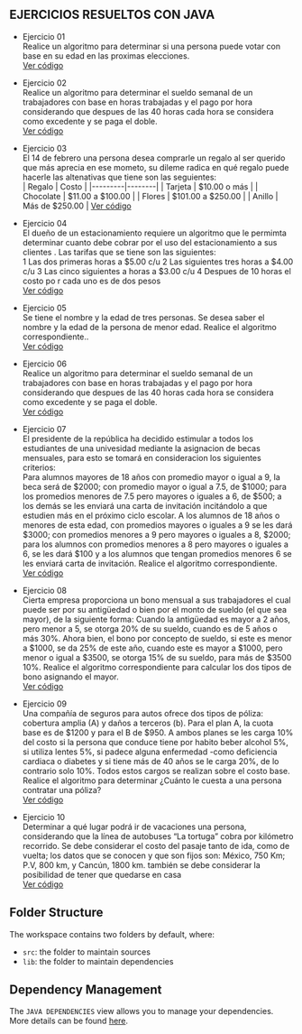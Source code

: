 ## EJERCICIOS RESUELTOS CON JAVA
-  Ejercicio 01  
  Realice un algoritmo para determinar si una persona puede votar con base en su edad en las proximas elecciones.  
  [Ver código](/src/Elecciones.java)  
-  Ejercicio 02  
  Realice un algoritmo para determinar el sueldo semanal de un trabajadores con base en horas trabajadas y el pago por hora considerando que despues de las 40 horas cada hora se considera como excedente y se paga el doble.  
  [Ver código](/src/Sueldotrabajador.java)  

  -  Ejercicio 03  
  El 14 de febrero una persona desea comprarle un regalo al ser querido  que más aprecia en ese mometo, su dileme radica en qué regalo puede hacerle las  altenativas que tiene son las seguientes:  
    | Regalo  | Costo  |
    |---------|--------|
    | Tarjeta  | $10.00 o más  |
    | Chocolate | $11.00 a $100.00  |
    | Flores  | $101.00 a $250.00  |
    | Anillo  | Más de $250.00  |
  [Ver código](/src/Regalo.java)  

-  Ejercicio 04  
  El  dueño de un estacionamiento requiere un  algoritmo que le permimta determinar cuanto debe cobrar por el uso del estacionamiento a sus clientes . Las tarifas que se tiene son las siguientes:  
  1 Las dos primeras horas a $5.00  c/u
  2 Las siguientes tres horas a $4.00  c/u
  3 Las cinco siguientes a horas a $3.00  c/u
  4 Despues de 10 horas el costo po r cada uno es de dos pesos  
  [Ver código](/src/estacionamiento.java)  
-  Ejercicio 05  
  Se tiene el nombre y la edad de tres personas. Se desea saber el nombre y la edad de la persona de menor edad. Realice el algoritmo  correspondiente..  
  [Ver código](/src/Edadetres.java)  

-  Ejercicio 06  
  Realice un algoritmo para determinar el sueldo semanal de un trabajadores con base en horas trabajadas y el pago por hora considerando que despues de las 40 horas cada hora se considera como excedente y se paga el doble.  
  [Ver código](/src/Costoarticulo.java)

-  Ejercicio 07  
  El presidente de la república ha decidido estimular a todos los estudiantes de una univesidad mediante la asignacion de becas mensuales, para esto se tomará en consideracion los siguientes criterios:  
  Para alumnos mayores de 18 años con promedio mayor o igual a 9, la beca será de $2000; con promedio mayor o igual a 7.5, de $1000; para los promedios menores de 7.5 pero mayores o iguales a 6, de $500; a los demás se les enviará una carta de invitación incitándolo a que estudien más en el próximo ciclo escolar.
A los alumnos de 18 años o menores de esta edad, con promedios mayores o iguales a 9 se les dará $3000; con promedios menores a 9 pero mayores o iguales a 8, $2000; para los alumnos con promedios menores a 8 pero mayores o iguales a 6, se les dará $100 y a los alumnos que tengan promedios menores 6 se les enviará carta de invitación. Realice el algoritmo correspondiente.  
  [Ver código](/src/Beca18.java)  
-  Ejercicio 08  
  Cierta empresa proporciona un bono mensual a sus trabajadores el cual puede ser por su antigüedad o bien por el monto de sueldo (el que sea mayor), de la siguiente forma: 
Cuando la antigüedad es mayor a 2 años, pero menor a 5, se otorga 20% de su sueldo, cuando es de 5 años o más 30%.
Ahora bien, el bono por concepto de sueldo, si este es menor a $1000, se da 25% de este año, cuando este es mayor a $1000, pero menor o igual a $3500, se otorga 15% de su sueldo, para más de $3500 10%. Realice el algoritmo correspondiente para calcular los dos tipos de bono asignando el mayor.  
  [Ver código](/src/Bonomensual.java)  
-  Ejercicio 09  
  Una compañía de seguros para autos ofrece dos tipos de póliza: cobertura amplia (A) y daños a terceros (b). Para el plan A, la cuota base es de $1200 y para el B de $950. A ambos planes se les carga 10% del costo si la persona que conduce tiene por habito beber alcohol 5%, si utiliza lentes 5%, si padece alguna enfermedad -como deficiencia cardiaca o diabetes y si tiene más de 40 años se le carga 20%, de lo contrario solo 10%. Todos estos cargos se realizan sobre el costo base. Realice el algoritmo para determinar ¿Cuánto le cuesta a una persona contratar una póliza?  
  [Ver código](/src/seguroautos.java)  
-  Ejercicio 10  
  Determinar a qué lugar podrá ir de vacaciones una persona, considerando que la línea de autobuses “La tortuga” cobra por kilómetro recorrido. 
Se debe considerar el costo del pasaje tanto de ida, como de vuelta; los datos que se conocen y que son fijos son: México, 750 Km; P.V, 800 km, y Cancún, 1800 km. también se debe considerar la posibilidad de tener que quedarse en casa  
  [Ver código](/src/Vacaciones.java)   
  
    
   
  
     
  







## Folder Structure

The workspace contains two folders by default, where:

- `src`: the folder to maintain sources
- `lib`: the folder to maintain dependencies

## Dependency Management

The `JAVA DEPENDENCIES` view allows you to manage your dependencies. More details can be found [here](https://github.com/microsoft/vscode-java-pack/blob/master/release-notes/v0.9.0.md#work-with-jar-files-directly).
